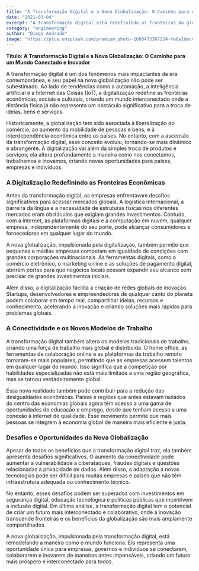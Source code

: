 ```yaml
---
title: "A Transformação Digital e a Nova Globalização: O Caminho para um Mundo Conectado e Inovador"
date: "2021-03-04"
excerpt: "A transformação digital está redefinindo as fronteiras da globalização, criando um mundo mais interconectado onde empresas e indivíduos podem colaborar e inovar de maneiras antes impensáveis."
category: "engineering"
author: "Diego Andrade"
image: "https://plus.unsplash.com/premium_photo-1668473367234-fe8a1decd456?q=80&w=1932&auto=format&fit=crop&ixlib=rb-4.0.3&ixid=M3wxMjA3fDB8MHxwaG90by1wYWdlfHx8fGVufDB8fHx8fA%3D%3D"
---
```


**Título: A Transformação Digital e a Nova Globalização: O Caminho para um Mundo Conectado e Inovador**

A transformação digital é um dos fenômenos mais impactantes da era contemporânea, e seu papel na nova globalização não pode ser subestimado. Ao lado de tendências como a automação, a inteligência artificial e a Internet das Coisas (IoT), a digitalização redefine as fronteiras econômicas, sociais e culturais, criando um mundo interconectado onde a distância física já não representa um obstáculo significativo para a troca de ideias, bens e serviços. 

Historicamente, a globalização tem sido associada à liberalização do comércio, ao aumento da mobilidade de pessoas e bens, e à interdependência econômica entre os países. No entanto, com a ascensão da transformação digital, esse conceito evoluiu, tornando-se mais dinâmico e abrangente. A digitalização vai além da simples troca de produtos e serviços; ela altera profundamente a maneira como nos conectamos, trabalhamos e inovamos, criando novas oportunidades para países, empresas e indivíduos.

### A Digitalização Redefinindo as Fronteiras Econômicas

Antes da transformação digital, as empresas enfrentavam desafios significativos para acessar mercados globais. A logística internacional, a barreira da língua e a necessidade de estruturas físicas nos diferentes mercados eram obstáculos que exigiam grandes investimentos. Contudo, com a internet, as plataformas digitais e a computação em nuvem, qualquer empresa, independentemente do seu porte, pode alcançar consumidores e fornecedores em qualquer lugar do mundo.

A nova globalização, impulsionada pela digitalização, também permite que pequenas e médias empresas competam em igualdade de condições com grandes corporações multinacionais. As ferramentas digitais, como o comércio eletrônico, o marketing online e as soluções de pagamento digital, abriram portas para que negócios locais possam expandir seu alcance sem precisar de grandes investimentos iniciais.

Além disso, a digitalização facilita a criação de redes globais de inovação. Startups, desenvolvedores e empreendedores de qualquer canto do planeta podem colaborar em tempo real, compartilhar ideias, recursos e conhecimento, acelerando a inovação e criando soluções mais rápidas para problemas globais.

### A Conectividade e os Novos Modelos de Trabalho

A transformação digital também altera os modelos tradicionais de trabalho, criando uma força de trabalho mais global e distribuída. O home office, as ferramentas de colaboração online e as plataformas de trabalho remoto tornaram-se mais populares, permitindo que as empresas acessem talentos em qualquer lugar do mundo. Isso significa que a competição por habilidades especializadas não está mais limitada a uma região geográfica, mas se tornou verdadeiramente global.

Essa nova realidade também pode contribuir para a redução das desigualdades econômicas. Países e regiões que antes estavam isolados do centro das economias globais agora têm acesso a uma gama de oportunidades de educação e emprego, desde que tenham acesso a uma conexão à internet de qualidade. Esse movimento permite que mais pessoas se integrem à economia global de maneira mais eficiente e justa.

### Desafios e Oportunidades da Nova Globalização

Apesar de todos os benefícios que a transformação digital traz, ela também apresenta desafios significativos. O aumento da conectividade pode aumentar a vulnerabilidade a ciberataques, fraudes digitais e questões relacionadas à privacidade de dados. Além disso, a adaptação a novas tecnologias pode ser difícil para muitas empresas e países que não têm infraestrutura adequada ou conhecimento técnico.

No entanto, esses desafios podem ser superados com investimentos em segurança digital, educação tecnológica e políticas públicas que incentivem a inclusão digital. Em última análise, a transformação digital tem o potencial de criar um futuro mais interconectado e colaborativo, onde a inovação transcende fronteiras e os benefícios da globalização são mais amplamente compartilhados.

A nova globalização, impulsionada pela transformação digital, está remodelando a maneira como o mundo funciona. Ela representa uma oportunidade única para empresas, governos e indivíduos se conectarem, colaborarem e inovarem de maneiras antes impensáveis, criando um futuro mais próspero e interconectado para todos.